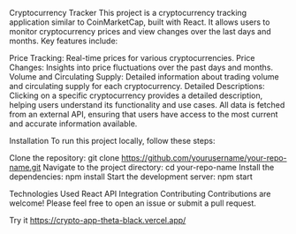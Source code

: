 Cryptocurrency Tracker
This project is a cryptocurrency tracking application similar to CoinMarketCap, built with React. It allows users to monitor cryptocurrency prices and view changes over the last days and months. Key features include:

Price Tracking: Real-time prices for various cryptocurrencies.
Price Changes: Insights into price fluctuations over the past days and months.
Volume and Circulating Supply: Detailed information about trading volume and circulating supply for each cryptocurrency.
Detailed Descriptions: Clicking on a specific cryptocurrency provides a detailed description, helping users understand its functionality and use cases.
All data is fetched from an external API, ensuring that users have access to the most current and accurate information available.

Installation
To run this project locally, follow these steps:

Clone the repository:
git clone https://github.com/yourusername/your-repo-name.git
Navigate to the project directory:
cd your-repo-name
Install the dependencies:
npm install
Start the development server:
npm start

Technologies Used
React
API Integration
Contributing
Contributions are welcome! Please feel free to open an issue or submit a pull request.

Try it https://crypto-app-theta-black.vercel.app/
